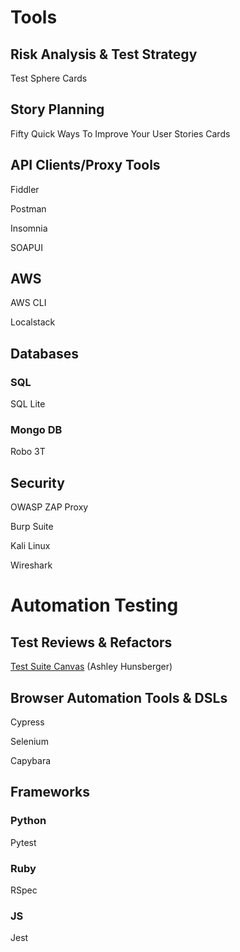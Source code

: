 # Tools


## Risk Analysis & Test Strategy

Test Sphere Cards

## Story Planning

Fifty Quick Ways To Improve Your User Stories Cards

## API Clients/Proxy Tools

Fiddler

Postman

Insomnia

SOAPUI

## AWS

AWS CLI

Localstack

## Databases

### SQL

SQL Lite

### Mongo DB

Robo 3T

## Security

OWASP ZAP Proxy

Burp Suite

Kali Linux

Wireshark

# Automation Testing 

## Test Reviews & Refactors

[Test Suite Canvas](https://github.com/ahunsberger/TestSuiteDesign/blob/master/Test%20Suite%20Canvas.png) (Ashley Hunsberger)

## Browser Automation Tools & DSLs

Cypress

Selenium

Capybara

## Frameworks

### Python

Pytest

### Ruby

RSpec

### JS

Jest
